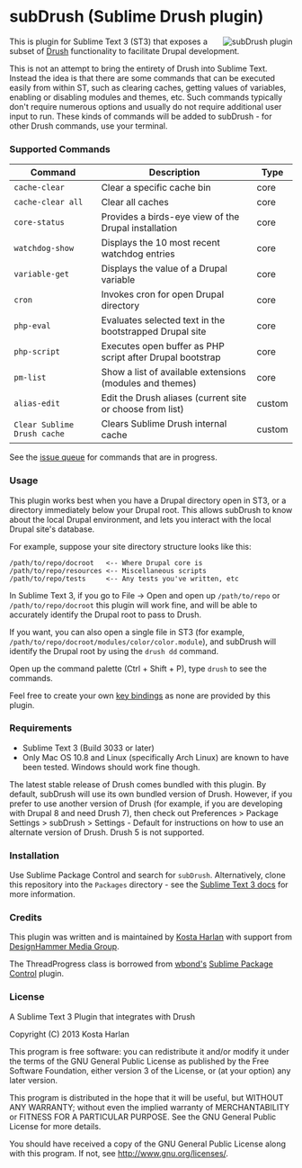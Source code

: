 subDrush (Sublime Drush plugin)
===============================
<img src="http://designhammer.com/sites/default/files/subdrush-package.png" align="right" alt="subDrush plugin">

This is plugin for Sublime Text 3 (ST3) that exposes a subset of [Drush](https://drupal.org/project/drush) functionality to facilitate Drupal development.

This is not an attempt to bring the entirety of Drush into Sublime Text. Instead the idea is that there are some commands that can be executed easily from within ST, such as clearing caches, getting values of variables, enabling or disabling modules and themes, etc. Such commands typically don't require numerous options and usually do not require additional user input to run. These kinds of commands will be added to subDrush - for other Drush commands, use your terminal.

### Supported Commands

| Command                     | Description                                               | Type   |
|-----------------------------|-----------------------------------------------------------|--------|
| `cache-clear`               | Clear a specific cache bin                                | core   |
| `cache-clear all`           | Clear all caches                                          | core   |
| `core-status`               | Provides a birds-eye view of the Drupal installation      | core   |
| `watchdog-show`             | Displays the 10 most recent watchdog entries              | core   |
| `variable-get`              | Displays the value of a Drupal variable                   | core   |
| `cron`                      | Invokes cron for open Drupal directory                    | core   |
| `php-eval`                  | Evaluates selected text in the bootstrapped Drupal site   | core   |
| `php-script`                | Executes open buffer as PHP script after Drupal bootstrap | core   |
| `pm-list`                   | Show a list of available extensions (modules and themes)  | core   |
| `alias-edit`                | Edit the Drush aliases (current site or choose from list) | custom |
| `Clear Sublime Drush cache` | Clears Sublime Drush internal cache                       | custom |

See the [issue queue](https://github.com/kostajh/subDrush/issues) for commands that are in progress.

### Usage

This plugin works best when you have a Drupal directory open in ST3, or a directory immediately below your Drupal root. This allows subDrush to know about the local Drupal environment, and lets you interact with the local Drupal site's database.

For example, suppose your site directory structure looks like this:

    /path/to/repo/docroot   <-- Where Drupal core is
    /path/to/repo/resources <-- Miscellaneous scripts
    /path/to/repo/tests     <-- Any tests you've written, etc

In Sublime Text 3, if you go to File -> Open and open up `/path/to/repo` or `/path/to/repo/docroot` this plugin will work fine, and will be able to accurately identify the Drupal root to pass to Drush.

If you want, you can also open a single file in ST3 (for example, `/path/to/repo/docroot/modules/color/color.module`), and subDrush will identify the Drupal root by using the `drush dd` command.

Open up the command palette (Ctrl + Shift + P), type `drush` to see the commands.

Feel free to create your own [key bindings](http://docs.sublimetext.info/en/latest/reference/key_bindings.html) as none are provided by this plugin.

### Requirements

- Sublime Text 3 (Build 3033 or later)
- Only Mac OS 10.8 and Linux (specifically Arch Linux) are known to have been tested. Windows should work fine though.

The latest stable release of Drush comes bundled with this plugin. By default, subDrush will use its own bundled version of Drush. However, if you prefer to use another version of Drush (for example, if you are developing with Drupal 8 and need Drush 7), then check out Preferences > Package Settings > subDrush > Settings - Default for instructions on how to use an alternate version of Drush. Drush 5 is not supported.

### Installation

Use Sublime Package Control and search for `subDrush`. Alternatively, clone this repository into the `Packages` directory - see the [Sublime Text 3 docs](http://www.sublimetext.com/docs/3/packages.html) for more information.

### Credits

This plugin was written and is maintained by [Kosta Harlan](http://kostaharlan.net) with support from [DesignHammer Media Group](http://www.designhammer.com).

The ThreadProgress class is borrowed from [wbond's](https://github.com/wbond) [Sublime Package Control](https://github.com/wbond/sublime_package_control) plugin.

### License

A Sublime Text 3 Plugin that integrates with Drush

Copyright (C) 2013 Kosta Harlan

This program is free software: you can redistribute it and/or modify
it under the terms of the GNU General Public License as published by
the Free Software Foundation, either version 3 of the License, or
(at your option) any later version.

This program is distributed in the hope that it will be useful,
but WITHOUT ANY WARRANTY; without even the implied warranty of
MERCHANTABILITY or FITNESS FOR A PARTICULAR PURPOSE.  See the
GNU General Public License for more details.

You should have received a copy of the GNU General Public License
along with this program.  If not, see <http://www.gnu.org/licenses/>.
